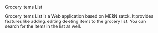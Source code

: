 Grocery Items List

Grocery Items List is a Web application based on MERN satck. It provides features like adding, editing deleting items to the grocery list.
You can search for the items in the list as well.
